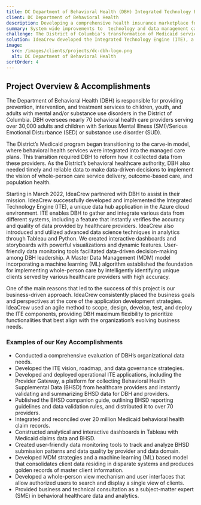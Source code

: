 ```yaml
---
title: DC Department of Behavioral Health (DBH) Integrated Technology Engine (ITE)
client: DC Department of Behavioral Health
description: Developing a comprehensive health insurance marketplace for Massachusetts residents
summary: System wide improvements to  technology and data management capabilities to ensure data is accurate for clients.
challenge: The District of Columbia's transformation of Medicaid services and payment model required DBH to reform its data management practices and establish a new mechanism for collecting behavioral health supplemental data (BHSD) from 70 community-based healthcare providers. The leadership and staff at DBH needed timely and centralized access to data to support data-driven decision-making. Additionally, there was a need to develop data governance strategies to realize the vision of Whole Person Care and Population Health in the District of Columbia.
solution: IdeaCrew developed the Integrated Technology Engine (ITE), a centralized, cloud-based data hub application that features standardized data collection from various providers and instant data validations, along with Tableau dashboards and data governance strategies to enable efficient data collection, accurate reporting, and meaningful analysis.
image:
  src: /images/clients/projects/dc-dbh-logo.png
  alt: DC Department of Behavioral Health
sortOrder: 4
---
```


## Project Overview & Accomplishments

The Department of Behavioral Health (DBH) is responsible for providing prevention, intervention, and treatment services to children, youth, and adults with mental and/or substance use disorders in the District of Columbia. DBH oversees nearly 70 behavioral health care providers serving over 30,000 adults and children with Serious Mental Illness (SMI)/Serious Emotional Disturbance (SED) or substance use disorder (SUD).

The District’s Medicaid program began transitioning to the carve-in model, where behavioral health services were integrated into the managed care plans. This transition required DBH to reform how it collected data from these providers. As the District’s behavioral healthcare authority, DBH also needed timely and reliable data to make data-driven decisions to implement the vision of whole-person care service delivery, outcome-based care, and population health.

Starting in March 2022, IdeaCrew partnered with DBH to assist in their mission. IdeaCrew successfully developed and implemented the Integrated Technology Engine (ITE), a unique data hub application in the Azure cloud environment. ITE enables DBH to gather and integrate various data from different systems, including a feature that instantly verifies the accuracy and quality of data provided by healthcare providers. IdeaCrew also introduced and utilized advanced data science techniques in analytics through Tableau and Python. We created interactive dashboards and storyboards with powerful visualizations and dynamic features. User-friendly data monitoring tools facilitated data-driven decision-making among DBH leadership. A Master Data Management (MDM) model incorporating a machine learning (ML) algorithm established the foundation for implementing whole-person care by intelligently identifying unique clients served by various healthcare providers with high accuracy.

One of the main reasons that led to the success of this project is our business-driven approach. IdeaCrew consistently placed the business goals and perspectives at the core of the application development strategies. IdeaCrew used an agile method to scope, design, develop, test, and deploy the ITE components, providing DBH maximum flexibility to prioritize functionalities that
best align with the organization’s evolving business needs.

### Examples of our Key Accomplishments

- Conducted a comprehensive evaluation of DBH’s organizational data needs.
- Developed the ITE vision, roadmap, and data governance strategies.
- Developed and deployed operational ITE applications, including the Provider Gateway, a
  platform for collecting Behavioral Health Supplemental Data (BHSD) from healthcare
  providers and instantly validating and summarizing BHSD data for DBH and providers.
- Published the BHSD companion guide, outlining BHSD reporting guidelines and data
  validation rules, and distributed it to over 70 providers.
- Integrated and reconciled over 20 million Medicaid behavioral health claim records.
- Constructed analytical and interactive dashboards in Tableau with Medicaid claims data
  and BHSD.
- Created user-friendly data monitoring tools to track and analyze BHSD submission
  patterns and data quality by provider and data domain.
- Developed MDM strategies and a machine learning (ML) based model that consolidates
  client data residing in disparate systems and produces golden records of master client
  information.
- Developed a whole-person view mechanism and user interfaces that allow authorized
  users to search and display a single view of clients.
- Provided business and technical consultation as a subject-matter expert (SME) in
  behavioral healthcare data and analytics.
